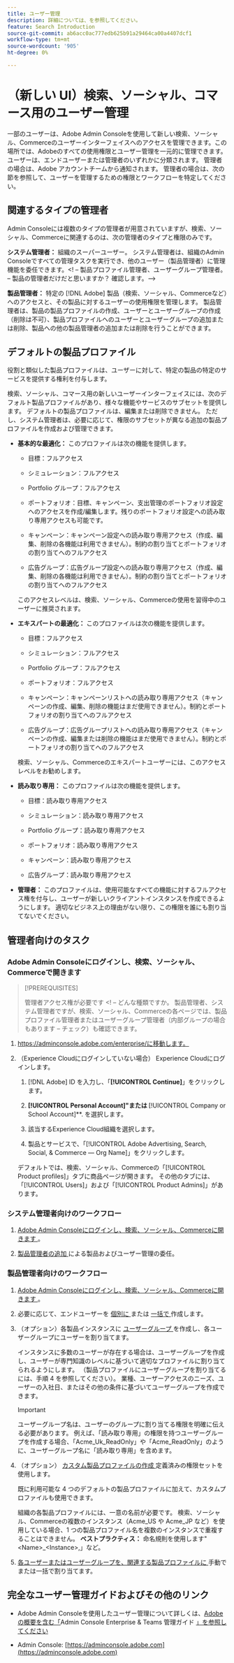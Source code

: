 ```yaml
---
title: ユーザー管理
description: 詳細については、を参照してください。
feature: Search Introduction
source-git-commit: ab6acc0ac777edb625b91a29464ca00a4407dcf1
workflow-type: tm+mt
source-wordcount: '905'
ht-degree: 0%

---
```


# （新しい UI）検索、ソーシャル、コマース用のユーザー管理

一部のユーザーは、Adobe Admin Consoleを使用して新しい検索、ソーシャル、Commerceのユーザーインターフェイスへのアクセスを管理できます。この場所では、Adobeのすべての使用権限とユーザー管理を一元的に管理できます。 ユーザーは、エンドユーザーまたは管理者のいずれかに分類されます。 管理者の場合は、Adobe アカウントチームから通知されます。 管理者の場合は、次の節を参照して、ユーザーを管理するための権限とワークフローを特定してください。<!-- How can you see what your user role is, or will your Adobe Account Team tell you? -->

## 関連するタイプの管理者

Admin Consoleには複数のタイプの管理者が用意されていますが、検索、ソーシャル、Commerceに関連するのは、次の管理者のタイプと権限のみです。

**システム管理者：** 組織のスーパーユーザー。 システム管理者は、組織のAdmin Consoleですべての管理タスクを実行でき、他のユーザー（製品管理者）に管理機能を委任できます。&lt;! – 製品プロファイル管理者、ユーザーグループ管理者。   – 製品の管理者だけだと思いますか？  確認します。—>

**製品管理者：** 特定の [!DNL Adobe] 製品（検索、ソーシャル、Commerceなど）へのアクセスと、その製品に対するユーザーの使用権限を管理します。 製品管理者は、製品の製品プロファイルの作成、ユーザーとユーザーグループの作成（削除は不可）、製品プロファイルへのユーザーとユーザーグループの追加または削除、製品への他の製品管理者の追加または削除を行うことができます。

<!--
**Product profile admin:** Manages assigned product profiles for individual products. A product profile admin can add (but not remove) users and user groups to the organization; add or remove users and user groups from product profiles; and assign or revoke permissions from product profiles. [I don't think this is applicable: and manage the product roles for product profiles.]

**User group admin:** Manages assigned user groups and their access rights. A user group admin can add or remove users from groups and add or remove user group admins from groups.
-->

## デフォルトの製品プロファイル

役割と類似した製品プロファイルは、ユーザーに対して、特定の製品の特定のサービスを提供する権利を付与します。

検索、ソーシャル、コマース用の新しいユーザーインターフェイスには、次のデフォルト製品プロファイルがあり、様々な機能やサービスのサブセットを提供します。 デフォルトの製品プロファイルは、編集または削除できません。 ただし、システム管理者は、必要に応じて、権限のサブセットが異なる追加の製品プロファイルを作成および管理できます。

* **基本的な最適化：** このプロファイルは次の機能を提供します。

   * 目標：フルアクセス

   * シミュレーション：フルアクセス

   * Portfolio グループ：フルアクセス

   * ポートフォリオ：目標、キャンペーン、支出管理のポートフォリオ設定へのアクセスを作成/編集します。残りのポートフォリオ設定への読み取り専用アクセスも可能です。

   * キャンペーン：キャンペーン設定への読み取り専用アクセス（作成、編集、削除の各機能は利用できません）。制約の割り当てとポートフォリオの割り当てへのフルアクセス <!-- Is that the correct wording? -->

   * 広告グループ：広告グループ設定への読み取り専用アクセス（作成、編集、削除の各機能は利用できません）。制約の割り当てとポートフォリオの割り当てへのフルアクセス <!-- Is that the correct wording? -->

  このアクセスレベルは、検索、ソーシャル、Commerceの使用を習得中のユーザーに推奨されます。

* **エキスパートの最適化：** このプロファイルは次の機能を提供します。

   * 目標：フルアクセス

   * シミュレーション：フルアクセス

   * Portfolio グループ：フルアクセス

   * ポートフォリオ：フルアクセス

   * キャンペーン：キャンペーンリストへの読み取り専用アクセス（キャンペーンの作成、編集、削除の機能はまだ使用できません）。制約とポートフォリオの割り当てへのフルアクセス <!-- Is that the correct wording? -->

   * 広告グループ：広告グループリストへの読み取り専用アクセス（キャンペーンの作成、編集または削除の機能はまだ使用できません）。制約とポートフォリオの割り当てへのフルアクセス <!-- Is that the correct wording? -->

  検索、ソーシャル、Commerceのエキスパートユーザーには、このアクセスレベルをお勧めします。

* **読み取り専用：** このプロファイルは次の機能を提供します。

   * 目標：読み取り専用アクセス

   * シミュレーション：読み取り専用アクセス

   * Portfolio グループ：読み取り専用アクセス

   * ポートフォリオ：読み取り専用アクセス

   * キャンペーン：読み取り専用アクセス

   * 広告グループ：読み取り専用アクセス

* **管理者：** このプロファイルは、使用可能なすべての機能に対するフルアクセス権を付与し、ユーザーが新しいクライアントインスタンスを作成できるようにします。 適切なビジネス上の理由がない限り、この権限を誰にも割り当てないでください。

<!-- Do I need to include this? If so, adjust wording as needed

## Product-specific instances

 -->

## 管理者向けのタスク

### Adobe Admin Consoleにログインし、検索、ソーシャル、Commerceで開きます

>[!PREREQUISITES]
>
>管理者アクセス権が必要です &lt;! – どんな種類ですか。 製品管理者、システム管理者ですが、検索、ソーシャル、Commerceの各ページでは、製品プロファイル管理者またはユーザーグループ管理者（内部グループの場合もあります – チェック）も確認できます。

1. https://adminconsole.adobe.com/enterprise/に移動します。

1. （Experience Cloudにログインしていない場合） Experience Cloudにログインします。

   1. [!DNL Adobe] ID を入力し、「**[!UICONTROL Continue]**」をクリックします。

   1. **[!UICONTROL Personal Account]&quot;または &#x200B;** [!UICONTROL Company or School Account]**.<!-- Will it necessarily be "Company or School Account?" --> を選択します。

   1. 該当するExperience Cloud組織を選択します。

   1. 製品とサービスで、「[!UICONTROL Adobe Advertising, Search, Social, & Commerce — Org Name]」をクリックします。

   デフォルトでは、検索、ソーシャル、Commerceの「[!UICONTROL Product profiles]」タブに商品ページが開きます。 その他のタブには、「[!UICONTROL Users]」および「[!UICONTROL Product Admins]」があります。

### システム管理者向けのワークフロー

1. [Adobe Admin Consoleにログインし、検索、ソーシャル、Commerceに開きます ](#open-admin-console)。

1. [ 製品管理者の追加 ](https://helpx.adobe.com/enterprise/using/admin-roles.html#enterprise) による製品およびユーザー管理の委任。

<!-- what else? -->

### 製品管理者向けのワークフロー

1. [Adobe Admin Consoleにログインし、検索、ソーシャル、Commerceに開きます ](#open-admin-console)。

1. 必要に応じて、エンドユーザーを [ 個別に ](https://helpx.adobe.com/enterprise/using/manage-users-individually.html) または [ 一括で ](https://helpx.adobe.com/enterprise/using/bulk-upload-users.html) 作成します。

1. （オプション）各製品インスタンスに [ ユーザーグループ ](https://helpx.adobe.com/enterprise/using/user-groups.html) を作成し、各ユーザーグループにユーザーを割り当てます。

   インスタンスに多数のユーザーが存在する場合は、ユーザーグループを作成し、ユーザーが専門知識のレベルに基づいて適切なプロファイルに割り当てられるようにします。 （製品プロファイルにユーザーグループを割り当てるには、手順 4 を参照してください）。 業種、ユーザーアクセスのニーズ、ユーザーの入社日、またはその他の条件に基づいてユーザーグループを作成できます。

   >[!IMPORTANT]
   >
   >ユーザーグループ名は、ユーザーのグループに割り当てる権限を明確に伝える必要があります。 例えば、「読み取り専用」の権限を持つユーザーグループを作成する場合、「Acme_Uk_ReadOnly」や「Acme_ReadOnly」のように、ユーザーグループ名に「読み取り専用」を含めます。

1. （オプション） [ カスタム製品プロファイルの作成 ](https://helpx.adobe.com/enterprise/using/manage-product-profiles.html) 定義済みの権限セットを使用します。

   既に利用可能な 4 つのデフォルトの製品プロファイルに加えて、カスタムプロファイルも使用できます。

   組織の各製品プロファイルには、一意の名前が必要です。 検索、ソーシャル、Commerceの複数のインスタンス（Acme_US や Acme_JP など）を使用している場合、1 つの製品プロファイル名を複数のインスタンスで重複することはできません。 **ベストプラクティス：** 命名規則を使用します&quot;&lt;Name>_&lt;Instance>,」など。

1. [ 各ユーザーまたはユーザーグループを、関連する製品プロファイルに ](https://helpx.adobe.com/enterprise/using/manage-product-profiles.html) 手動でまたは一括で割り当てます。

## 完全なユーザー管理ガイドおよびその他のリンク

* Adobe Admin Consoleを使用したユーザー管理について詳しくは、[Adobeの概要を含む「](https://helpx.adobe.com/enterprise/admin-guide.html)Admin Console Enterprise &amp; Teams 管理ガイド [」を参照してください ](https://helpx.adobe.com/jp/enterprise/using/admin-console.html)

* Admin Console: [https://adminconsole.adobe.com](https://adminconsole.adobe.com)

